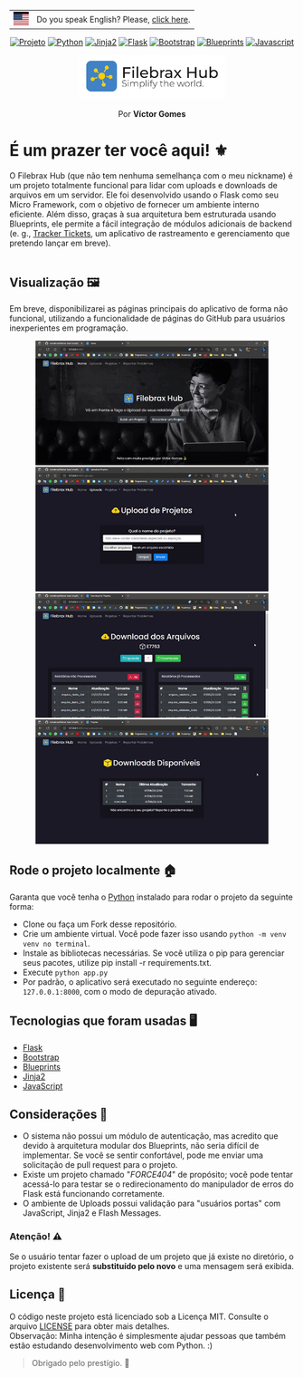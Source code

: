 <div align="center">
  <table>
  <tr>
    <td><img height="24rem" src="https://raw.githubusercontent.com/victorbrax/filebrax-hub/0752b2c1c65a0862a346f7d0e93ca1a3fbd0447b/docs/us.svg" alt="euaflag"></td>
    <td>Do you speak English? Please, <a href="https://github.com/victorbrax/filebrax-hub">click here</a>.</td>
  </tr>
</table>
</div>




<div align="center">
  
[![Projeto](https://img.shields.io/badge/PROJETO_REAL-important.svg)]()
[![Python](https://img.shields.io/badge/Python-informational.svg)]()
[![Jinja2](https://img.shields.io/badge/Jinja2-green.svg)]()
[![Flask](https://img.shields.io/badge/Flask-gray.svg)]()
[![Bootstrap](https://img.shields.io/badge/Bootstrap-red.svg)]()
[![Blueprints](https://img.shields.io/badge/Blueprints-blue.svg)]()
[![Javascript](https://img.shields.io/badge/Javascript-yellow.svg)]()
</div>


<div align="center">
<img width="260rem" src="https://raw.githubusercontent.com/victorbrax/filebrax-hub/main/docs/logo-github.png">
</div>
</div>
<p align="center">Por <strong>Víctor Gomes</strong></p>

# É um prazer ter você aqui! ⚜

O Filebrax Hub (que não tem nenhuma semelhança com o meu nickname) é um projeto totalmente funcional para lidar com uploads e downloads de arquivos em um servidor. Ele foi desenvolvido usando o Flask como seu Micro Framework, com o objetivo de fornecer um ambiente interno eficiente. Além disso, graças à sua arquitetura bem estruturada usando Blueprints, ele permite a fácil integração de módulos adicionais de backend (e. g., [Tracker Tickets](https://github.com/victorbrax/TrackerG), um aplicativo de rastreamento e gerenciamento que pretendo lançar em breve).
</br>
</br>

## Visualização 🖼️

Em breve, disponibilizarei as páginas principais do aplicativo de forma não funcional, utilizando a funcionalidade de páginas do GitHub para usuários inexperientes em programação.
</br>

<div align="center">
<img height="220vh" src="https://github.com/victorbrax/filebrax-hub/blob/main/docs/gifs/navigation.gif?raw=true">
<img height="220vh" src="https://github.com/victorbrax/filebrax-hub/blob/main/docs/gifs/validacao.gif?raw=true">
</div>
<div align="center">
<img height="220vh" src="https://github.com/victorbrax/filebrax-hub/blob/main/docs/gifs/collapse.gif?raw=true">
<img height="220vh" src="https://github.com/victorbrax/filebrax-hub/blob/main/docs/gifs/404.gif?raw=true">
</div>

## Rode o projeto localmente 🏠

Garanta que você tenha o [Python](https://python.org/downloads) instalado para rodar o projeto da seguinte forma:

* Clone ou faça um Fork desse repositório.
* Crie um ambiente virtual. Você pode fazer isso usando `python -m venv venv no terminal`.
* Instale as bibliotecas necessárias. Se você utiliza o pip para gerenciar seus pacotes, utilize pip install -r requirements.txt.
* Execute `python app.py`
* Por padrão, o aplicativo será executado no seguinte endereço: `127.0.0.1:8000`, com o modo de depuração ativado.

## Tecnologias que foram usadas 🖥️
* [Flask](https://flask.palletsprojects.com/en/2.3.x/)
* [Bootstrap](http://getbootstrap.com)
* [Blueprints](https://flask.palletsprojects.com/en/1.1.x/blueprints/)
* [Jinja2](https://palletsprojects.com/p/jinja/)
* [JavaScript](https://js.org)


## Considerações 📝

* O sistema não possui um módulo de autenticação, mas acredito que devido à arquitetura modular dos Blueprints, não seria difícil de implementar. Se você se sentir confortável, pode me enviar uma solicitação de pull request para o projeto.
* Existe um projeto chamado "_FORCE404_" de propósito; você pode tentar acessá-lo para testar se o redirecionamento do manipulador de erros do Flask está funcionando corretamente.
* O ambiente de Uploads possui validação para "usuários portas" com JavaScript, Jinja2 e Flash Messages.

### Atenção! ⚠️
Se o usuário tentar fazer o upload de um projeto que já existe no diretório, o projeto existente será **substituído pelo novo** e uma mensagem será exibida.


## Licença 📜

O código neste projeto está licenciado sob a Licença MIT. Consulte o arquivo [LICENSE](LICENSE) para obter mais detalhes.</br>
Observação: Minha intenção é simplesmente ajudar pessoas que também estão estudando desenvolvimento web com Python. :)

> Obrigado pelo prestígio. 🐍
